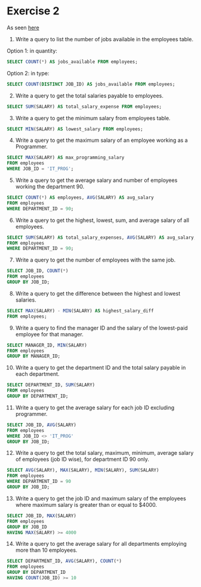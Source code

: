 # Exercise 2

As seen [here](https://www.w3resource.com/mysql-exercises/aggregate-function-exercises/)

1. Write a query to list the number of jobs available in the employees table.

Option 1: in quantity:

```SQL
SELECT COUNT(*) AS jobs_available FROM employees;
```

Option 2: in type:

```SQL
SELECT COUNT(DISTINCT JOB_ID) AS jobs_available FROM employees;
```

2. Write a query to get the total salaries payable to employees.

```SQL
SELECT SUM(SALARY) AS total_salary_expense FROM employees;
```

3. Write a query to get the minimum salary from employees table.

```SQL
SELECT MIN(SALARY) AS lowest_salary FROM employees;
```

4. Write a query to get the maximum salary of an employee working as a Programmer.

```SQL
SELECT MAX(SALARY) AS max_programming_salary
FROM employees
WHERE JOB_ID = 'IT_PROG';
```

5. Write a query to get the average salary and number of employees working the department 90.

```SQL
SELECT COUNT(*) AS employees, AVG(SALARY) AS avg_salary
FROM employees
WHERE DEPARTMENT_ID = 90;
```

6. Write a query to get the highest, lowest, sum, and average salary of all employees.

```SQL
SELECT SUM(SALARY) AS total_salary_expenses, AVG(SALARY) AS avg_salary, MAX(SALARY) AS highest_salary, MIN(SALARY) AS lowest_salary
FROM employees
WHERE DEPARTMENT_ID = 90;
```

7. Write a query to get the number of employees with the same job.

```SQL
SELECT JOB_ID, COUNT(*)
FROM employees
GROUP BY JOB_ID;
```

8. Write a query to get the difference between the highest and lowest salaries.

```SQL
SELECT MAX(SALARY) - MIN(SALARY) AS highest_salary_diff
FROM employees;
```

9. Write a query to find the manager ID and the salary of the lowest-paid employee for that manager.

```SQL
SELECT MANAGER_ID, MIN(SALARY)
FROM employees
GROUP BY MANAGER_ID;
```

10. Write a query to get the department ID and the total salary payable in each department.

```SQL
SELECT DEPARTMENT_ID, SUM(SALARY)
FROM employees
GROUP BY DEPARTMENT_ID;
```

11. Write a query to get the average salary for each job ID excluding programmer.

```SQL
SELECT JOB_ID, AVG(SALARY)
FROM employees
WHERE JOB_ID <> 'IT_PROG'
GROUP BY JOB_ID;
```

12. Write a query to get the total salary, maximum, minimum, average salary of employees (job ID wise), for department ID 90 only.

```SQL
SELECT AVG(SALARY), MAX(SALARY), MIN(SALARY), SUM(SALARY)
FROM employees
WHERE DEPARTMENT_ID = 90
GROUP BY JOB_ID;
```

13. Write a query to get the job ID and maximum salary of the employees where maximum salary is greater than or equal to $4000.

```SQL
SELECT JOB_ID, MAX(SALARY)
FROM employees
GROUP BY JOB_ID
HAVING MAX(SALARY) >= 4000
```

14. Write a query to get the average salary for all departments employing more than 10 employees.

```SQL
SELECT DEPARTMENT_ID, AVG(SALARY), COUNT(*)
FROM employees
GROUP BY DEPARTMENT_ID
HAVING COUNT(JOB_ID) >= 10
```


